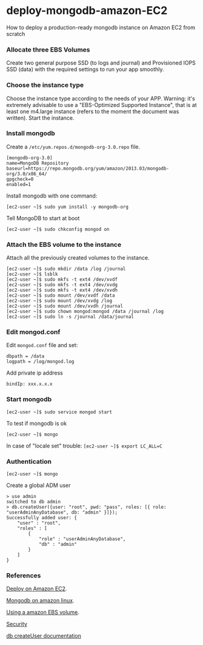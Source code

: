 # deploy-mongodb-amazon-EC2
How to deploy a production-ready mongodb instance on Amazon EC2 from scratch

### Allocate three EBS Volumes
Create two general purpose SSD (to logs and journal) and Provisioned IOPS SSD (data) with the required settings to run your app smoothly.

### Choose the instance type
Choose the instance type according to the needs of your APP. Warning: it's extremely advisable to use a "EBS-Optimized Supported Instance", that is at least one m4.large instance (refers to the moment the document was written). Start the instance.

### Install mongodb
Create a `/etc/yum.repos.d/mongodb-org-3.0.repo` file.
```
[mongodb-org-3.0]
name=MongoDB Repository
baseurl=https://repo.mongodb.org/yum/amazon/2013.03/mongodb-org/3.0/x86_64/
gpgcheck=0
enabled=1
```
Install mongodb with one command:
```
[ec2-user ~]$ sudo yum install -y mongodb-org
```
Tell MongoDB to start at boot
```
[ec2-user ~]$ sudo chkconfig mongod on
```
### Attach the EBS volume to the instance
Attach all the previously created volumes to the instance.

```
[ec2-user ~]$ sudo mkdir /data /log /journal
[ec2-user ~]$ lsblk
[ec2-user ~]$ sudo mkfs -t ext4 /dev/xvdf
[ec2-user ~]$ sudo mkfs -t ext4 /dev/xvdg
[ec2-user ~]$ sudo mkfs -t ext4 /dev/xvdh
[ec2-user ~]$ sudo mount /dev/xvdf /data
[ec2-user ~]$ sudo mount /dev/xvdg /log
[ec2-user ~]$ sudo mount /dev/xvdh /journal
[ec2-user ~]$ sudo chown mongod:mongod /data /journal /log
[ec2-user ~]$ sudo ln -s /journal /data/journal
```
### Edit mongod.conf
Edit `mongod.conf` file and set:
```
dbpath = /data
logpath = /log/mongod.log
```
Add private ip address
```
bindIp: xxx.x.x.x
```
### Start mongodb
```
[ec2-user ~]$ sudo service mongod start
```
To test if mongodb is ok
```
[ec2-user ~]$ mongo
```
In case of "locale set" trouble: `[ec2-user ~]$ export LC_ALL=C`
### Authentication
```
[ec2-user ~]$ mongo
```
Create a global ADM user
```
> use admin
switched to db admin
> db.createUser({user: "root", pwd: "pass", roles: [{ role: "userAdminAnyDatabase", db: "admin" }]});
Successfully added user: {
	"user" : "root",
	"roles" : [
		{
			"role" : "userAdminAnyDatabase",
			"db" : "admin"
		}
	]
}
```

### References
[Deploy on Amazon EC2](https://docs.mongodb.com/ecosystem/platforms/amazon-ec2/).

[Mongodb on amazon linux](https://docs.mongodb.com/v3.0/tutorial/install-mongodb-on-amazon/).

[Using a amazon EBS volume](http://docs.aws.amazon.com/AWSEC2/latest/UserGuide/ebs-using-volumes.html).

[Security](https://docs.mongodb.com/manual/security/)

[db createUser documentation](https://docs.mongodb.com/v3.0/reference/method/db.createUser/)
